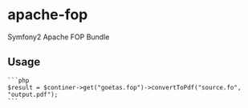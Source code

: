 apache-fop
==========

Symfony2 Apache FOP Bundle

Usage
--------------------

    ```php
    $result = $continer->get("goetas.fop")->convertToPdf("source.fo", "output.pdf");
    ```